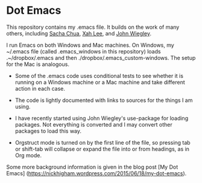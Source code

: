 Dot Emacs 
==========

This repository contains my .emacs file.
It builds on the work of many others, including
[Sacha Chua](https://github.com/sachac),
[Xah Lee](https://github.com/xahlee), and
[John Wiegley](https://github.com/jwiegley).

I run Emacs on both Windows and Mac machines.  On Windows, my ~/.emacs file
(called .emacs_windows in this repository) loads .~/dropbox/.emacs and
then ./dropbox/.emacs_custom-windows.
The setup for the Mac is analogous.

* Some of the .emacs code uses conditional tests to see whether it is
  running on a Windows machine or a Mac machine and take different action
  in each case.

* The code is lightly documented with links to sources for the
  things I am using.

* I have recently started using John Wiegley's use-package for loading
  packages.  Not everything is converted and I may convert other packages to
  load this way.

* Orgstruct mode is turned on by the first line of the file, so pressing
  tab or shift-tab will collapse or expand the file into or from headings,
  as in Org mode.

Some more background information is given in the blog post
[My Dot Emacs] (https://nickhigham.wordpress.com/2015/06/18/my-dot-emacs).
